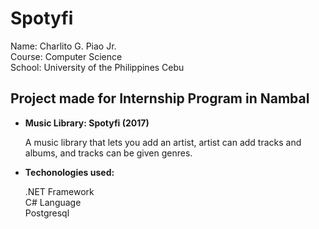 # Spotyfi

Name: Charlito G. Piao Jr. <br>
Course: Computer Science <br>
School: University of the Philippines Cebu <br>

<h2>Project made for Internship Program in Nambal</h2>
<ul>
  <li><strong>Music Library: Spotyfi (2017)</strong></li>
    <p> 
       A music library that lets you add an artist, artist can add tracks and albums, and tracks can be given genres.
    </p>
  <li><strong>Techonologies used:</strong></li>
    <p>
      .NET Framework<br>
      C# Language<br>
      Postgresql<br>
    </p>
</ul>
